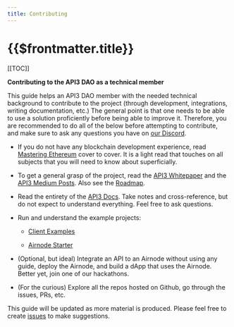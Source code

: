 ```yaml
---
title: Contributing
---
```


# {{$frontmatter.title}}

<TocHeader />
[[TOC]]

**Contributing to the API3 DAO as a technical member**

This guide helps an API3 DAO member with the needed technical background to contribute to the project (through development, integrations, writing documentation, etc.) The general point is that one needs to be able to use a solution proficiently before being able to improve it. Therefore, you are recommended to do all of the below before attempting to contribute, and make sure to ask any questions you have on [our Discord](https://discord.gg/qnRrcfnm5W).

- If you do not have any blockchain development experience, read [Mastering Ethereum](https://github.com/ethereumbook/ethereumbook) cover to cover. It is a light read that touches on all subjects that you will need to know about superficially.

- To get a general grasp of the project, read the <a href="../../api3-whitepaper.pdf" target="_whitepaper_pdf">API3 Whitepaper</a> and the <a href="https://medium.com/api3" target="_api3_medium">API3 Medium Posts</a>. Also see the <a href="https://trello.com/b/sYVOAa5O/api3-roadmap" target="_api3_roadmap">Roadmap</a>.

- Read the entirety of the <a href="https://github.com/api3dao/api3-docs" target="_api3_docs">API3 Docs</a>. Take notes and cross-reference, but do not expect to understand everything. Feel free to ask questions.

- Run and understand the example projects:

  - [Client Examples](../tutorials/client-examples.md)

  - [Airnode Starter](../tutorials/airnode-starter.md)

- (Optional, but ideal) Integrate an API to an Airnode without using any guide, deploy the Airnode, and build a dApp that uses the Airnode. Better yet, join one of our hackathons.

- (For the curious) Explore all the repos hosted on Github, go through the issues, PRs, etc.

This guide will be updated as more material is produced. Please feel free to create [issues](https://github.com/api3dao/api3-docs/issues) to make suggestions.
